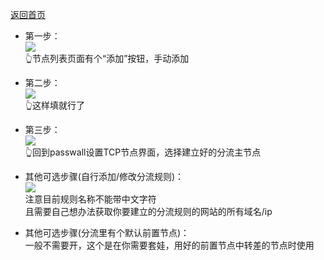 [返回首页](https://opisthebest.github.io/OP-is-the-best/)                

* 第一步：            
![](https://pic.downk.cc/item/5f01bf6914195aa59449f761.jpg)                      
👆节点列表页面有个“添加”按钮，手动添加               
* 第二步：        
![](https://pic.downk.cc/item/5f01be1b14195aa594490305.jpg)                 
👆这样填就行了            
* 第三步：              
![](https://pic.downk.cc/item/5f01be6314195aa5944935d2.jpg)                
👆回到passwall设置TCP节点界面，选择建立好的分流主节点             

* 其他可选步骤(自行添加/修改分流规则)：                   
![](https://pic.downk.cc/item/5f01bed114195aa5944989ad.jpg)               
注意目前规则名称不能带中文字符                   
且需要自己想办法获取你要建立的分流规则的网站的所有域名/ip                             
* 其他可选步骤(分流里有个默认前置节点)：           
一般不需要开，这个是在你需要套娃，用好的前置节点中转差的节点时使用                      

